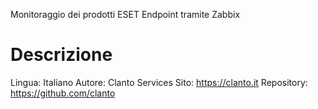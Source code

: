 Monitoraggio dei prodotti ESET Endpoint tramite Zabbix

# Descrizione
Lingua: Italiano
Autore: Clanto Services
Sito: https://clanto.it
Repository: https://github.com/clanto
